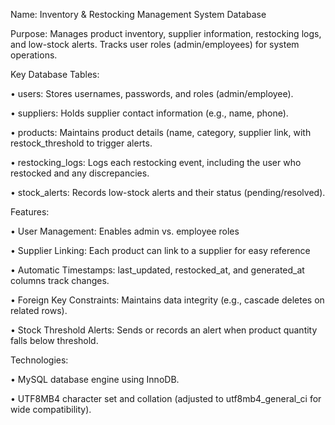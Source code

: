 Name: Inventory & Restocking Management System Database

Purpose:
	Manages product inventory, supplier information, restocking logs, and low-stock alerts.
	Tracks user roles (admin/employees) for system operations.

Key Database Tables:

• users: Stores usernames, passwords, and roles (admin/employee).

• suppliers: Holds supplier contact information (e.g., name, phone).

• products: Maintains product details (name, category, supplier link, with restock_threshold to trigger alerts.

• restocking_logs: Logs each restocking event, including the user who restocked and any discrepancies.

• stock_alerts: Records low-stock alerts and their status (pending/resolved).

Features:

• User Management: Enables admin vs. employee roles

• Supplier Linking: Each product can link to a supplier for easy reference

• Automatic Timestamps: last_updated, restocked_at, and generated_at columns track changes.

• Foreign Key Constraints: Maintains data integrity (e.g., cascade deletes on related rows).

• Stock Threshold Alerts: Sends or records an alert when product quantity falls below threshold.

Technologies:

• MySQL database engine using InnoDB.

• UTF8MB4 character set and collation (adjusted to utf8mb4_general_ci for wide compatibility).
